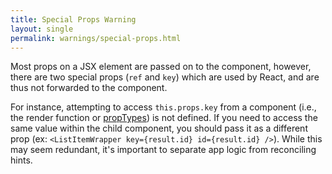 ```yaml
---
title: Special Props Warning
layout: single
permalink: warnings/special-props.html
---
```


Most props on a JSX element are passed on to the component, however, there are two special props (`ref` and `key`) which are used by React, and are thus not forwarded to the component.

For instance, attempting to access `this.props.key` from a component (i.e., the render function or [propTypes](https://reactjs.org/docs/typechecking-with-proptypes.html#proptypes)) is not defined. If you need to access the same value within the child component, you should pass it as a different prop (ex: `<ListItemWrapper key={result.id} id={result.id} />`). While this may seem redundant, it's important to separate app logic from reconciling hints.